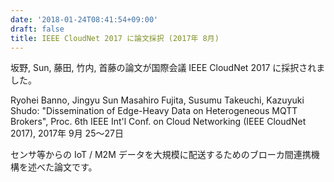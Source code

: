 ```yaml
---
date: '2018-01-24T08:41:54+09:00'
draft: false
title: IEEE CloudNet 2017 に論文採択 (2017年 8月)
---
```


坂野, Sun, 藤田, 竹内, 首藤の論文が国際会議 IEEE CloudNet 2017 に採択されました。

Ryohei Banno, Jingyu Sun Masahiro Fujita, Susumu Takeuchi, Kazuyuki Shudo: "Dissemination of Edge-Heavy Data on Heterogeneous MQTT Brokers", Proc. 6th IEEE Int'l Conf. on Cloud Networking (IEEE CloudNet 2017), 2017年 9月 25〜27日

センサ等からの IoT / M2M データを大規模に配送するためのブローカ間連携機構を述べた論文です。
